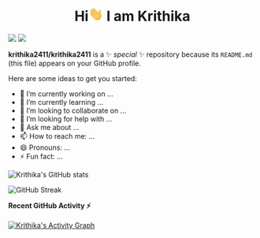 <h1 align="center">Hi<img src="https://raw.githubusercontent.com/ABSphreak/ABSphreak/master/gifs/Hi.gif" width="30px"> I am Krithika</h1>
<p align="left"><img src="https://visitor-badge.laobi.icu/badge?page_id=krithika2411.krithika2411"> <img src="https://img.shields.io/github/followers/krithika2411?label=Follow&style=social)](https://github.com/krithika2411"></p>

**krithika2411/krithika2411** is a ✨ _special_ ✨ repository because its `README.md` (this file) appears on your GitHub profile.

Here are some ideas to get you started:

- 🔭 I’m currently working on ...
- 🌱 I’m currently learning ...
- 👯 I’m looking to collaborate on ...
- 🤔 I’m looking for help with ...
- 💬 Ask me about ...
- 📫 How to reach me: ...
- 😄 Pronouns: ...
- ⚡ Fun fact: ...

<p>
  <img width="49.75%" src="https://github-readme-stats.vercel.app/api?username=krithika2411&show_icons=true&title_color=5271ff&text_color=000000&icon_color=5271ff&border_color=ffffff&bg_color=fffff)](https://github.com/krithika2411/github-readme-stats" alt="Krithika's GitHub stats"/> 
</p>
<p> <img width="49.75%" src="https://github-readme-streak-stats.herokuapp.com/?user=krithika2411i&background=ffffff&stroke=5271ff&ring=5271ff&fire=5271ff&currStreakNum=5271ff&sideNums=5271ff&currStreakLabel=000000&sideLabels=000000&dates=000000)](https://git.io/streak-stats" alt="GitHub Streak"/></p>


  <summary><b>Recent GitHub Activity ⚡</b></summary>
  <br/>
   <a href="https://github.com/krithika2411"><img alt="Krithika's Activity Graph" src="https://activity-graph.herokuapp.com/graph?username=krithika2411&custom_title=Krithika's%20Activity%20Graph&theme=react-dark" /></a>
  <br/>

